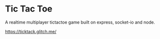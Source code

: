 # Tic Tac Toe
A realtime multiplayer tictactoe game built on express, socket-io and node.

https://ticktack.glitch.me/
